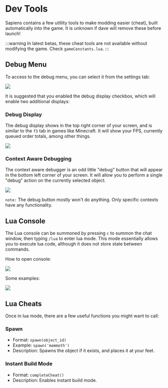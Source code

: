 # Dev Tools
Sapiens contains a few utillity tools to make modding easier (cheat), built automatically into the game. It is unknown if dave will remove these before launch!

:::warning
In latest betas, these cheat tools are not available without modifying the game. Check `gameConstants.lua`.
:::

## Debug Menu

To access to the debug menu, you can select it from the settings tab:

![](/images/cheat/debug_settings.png)

It is suggested that you enabled the debug display checkbox, which will enable two additional displays:

### Debug Display

The debug display shows in the top right corner of your screen, and is similar to the `f3` tab in games like Minecraft. It will show your FPS, currently queued order totals, among other things.

![](/images/cheat/debug_display.png)

### Context Aware Debugging

The context aware debugger is an odd little "debug" button that will appear in the bottom left corner of your screen. It will allow you to perform a single "debug" action on the currently selected object.

![](/images/cheat/context_debug.png)

`note:` The debug button mostly won't do anything. Only specific contexts have any functionality.


## Lua Console

The Lua console can be summoned by pressing `c` to summon the chat window, then typing `/lua` to enter lua mode. This mode essentially allows you to execute lua code, although it does not store state between commands.

How to open console:

![](/images/cheat/lua_console.png)

Some examples:

![](/images/cheat/lua_examples.png)

## Lua Cheats

Once in lua mode, there are a few useful functions you might want to call:

### Spawn

 - Format: `spawn(object_id)`
 - Example: `spawn('mammoth')`
 - Description: Spawns the object if it exists, and places it at your feet.

### Instant Build Mode

 - Format: `completeCheat()`
 - Description: Enables instant build mode.